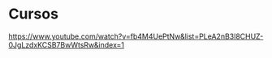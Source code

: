 # Cursos

https://www.youtube.com/watch?v=fb4M4UePtNw&list=PLeA2nB3l8CHUZ-0JgLzdxKCSB7BwWtsRw&index=1
